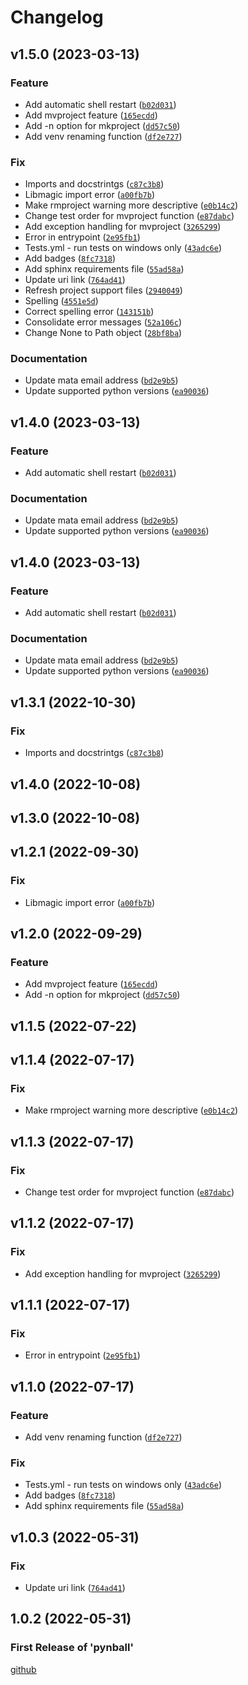# Changelog

<!--next-version-placeholder-->

## v1.5.0 (2023-03-13)
### Feature
* Add automatic shell restart ([`b02d031`](https://github.com/Stephen-RA-King/pynball/commit/b02d031680359b9104eca27fc6e570c9386b5329))
* Add mvproject feature ([`165ecdd`](https://github.com/Stephen-RA-King/pynball/commit/165ecdd77d329d430ee143780709e7467e99ef35))
* Add -n option for mkproject ([`dd57c50`](https://github.com/Stephen-RA-King/pynball/commit/dd57c50cd70555a1b4e1eba0f9e1c69b30ed6bff))
* Add venv renaming function ([`df2e727`](https://github.com/Stephen-RA-King/pynball/commit/df2e7275296885b991ae247a9c3fd6ee2e67de44))

### Fix
* Imports and docstrintgs ([`c87c3b8`](https://github.com/Stephen-RA-King/pynball/commit/c87c3b8981b2ff6eeef4d038102f065c572adb9e))
* Libmagic import error ([`a00fb7b`](https://github.com/Stephen-RA-King/pynball/commit/a00fb7b9656eea1737bd0bab280eded7c11c541c))
* Make rmproject warning more descriptive ([`e0b14c2`](https://github.com/Stephen-RA-King/pynball/commit/e0b14c2f870c83d41cc190b1548d4e8c2c10f8c3))
* Change test order for mvproject function ([`e87dabc`](https://github.com/Stephen-RA-King/pynball/commit/e87dabc89d949b1be9a6eb74616ec24390e4c54c))
* Add exception handling for mvproject ([`3265299`](https://github.com/Stephen-RA-King/pynball/commit/3265299ee5da6f3781d8fa3c070d38bd28bcc384))
* Error in entrypoint ([`2e95fb1`](https://github.com/Stephen-RA-King/pynball/commit/2e95fb141cda3645135462b160d3696f1be3d5aa))
* Tests.yml - run tests on windows only ([`43adc6e`](https://github.com/Stephen-RA-King/pynball/commit/43adc6ed5c4c6d9a9aaf152086e9ed5d02af25c1))
* Add badges ([`8fc7318`](https://github.com/Stephen-RA-King/pynball/commit/8fc73182ad161b3ff1865a5e1ea663ab9a38645e))
* Add sphinx requirements file ([`55ad58a`](https://github.com/Stephen-RA-King/pynball/commit/55ad58af6a62cbf937ac3c73e62c7a23be62023d))
* Update uri link ([`764ad41`](https://github.com/Stephen-RA-King/pynball/commit/764ad4117abbf5c3dc10d9f6cdc4eb37e8d9f59d))
* Refresh project support files ([`2940049`](https://github.com/Stephen-RA-King/pynball/commit/2940049e9745b1cb603331db78d947f2f0f378be))
* Spelling ([`4551e5d`](https://github.com/Stephen-RA-King/pynball/commit/4551e5db3145f383aa3677b0cf550e96464c05b8))
* Correct spelling error ([`143151b`](https://github.com/Stephen-RA-King/pynball/commit/143151baac9d735c381f7c324816b1fcc2788154))
* Consolidate error messages ([`52a106c`](https://github.com/Stephen-RA-King/pynball/commit/52a106c757bc12d507b13a1ff673b70f783df73e))
* Change None to Path object ([`28bf8ba`](https://github.com/Stephen-RA-King/pynball/commit/28bf8ba3d5cc77346e9c6dae883ce6b8778e247e))

### Documentation
* Update mata email address ([`bd2e9b5`](https://github.com/Stephen-RA-King/pynball/commit/bd2e9b50f5fed8f45302f0a0b0463e31f6ba5fc9))
* Update supported python versions ([`ea90036`](https://github.com/Stephen-RA-King/pynball/commit/ea90036c68ad825894d8382278801b8bd588dd54))

## v1.4.0 (2023-03-13)
### Feature
* Add automatic shell restart ([`b02d031`](https://github.com/Stephen-RA-King/pynball/commit/b02d031680359b9104eca27fc6e570c9386b5329))

### Documentation
* Update mata email address ([`bd2e9b5`](https://github.com/Stephen-RA-King/pynball/commit/bd2e9b50f5fed8f45302f0a0b0463e31f6ba5fc9))
* Update supported python versions ([`ea90036`](https://github.com/Stephen-RA-King/pynball/commit/ea90036c68ad825894d8382278801b8bd588dd54))

## v1.4.0 (2023-03-13)
### Feature
* Add automatic shell restart ([`b02d031`](https://github.com/Stephen-RA-King/pynball/commit/b02d031680359b9104eca27fc6e570c9386b5329))

### Documentation
* Update mata email address ([`bd2e9b5`](https://github.com/Stephen-RA-King/pynball/commit/bd2e9b50f5fed8f45302f0a0b0463e31f6ba5fc9))
* Update supported python versions ([`ea90036`](https://github.com/Stephen-RA-King/pynball/commit/ea90036c68ad825894d8382278801b8bd588dd54))

## v1.3.1 (2022-10-30)
### Fix
* Imports and docstrintgs ([`c87c3b8`](https://github.com/Stephen-RA-King/pynball/commit/c87c3b8981b2ff6eeef4d038102f065c572adb9e))

## v1.4.0 (2022-10-08)


## v1.3.0 (2022-10-08)


## v1.2.1 (2022-09-30)
### Fix
* Libmagic import error ([`a00fb7b`](https://github.com/Stephen-RA-King/pynball/commit/a00fb7b9656eea1737bd0bab280eded7c11c541c))

## v1.2.0 (2022-09-29)
### Feature
* Add mvproject feature ([`165ecdd`](https://github.com/Stephen-RA-King/pynball/commit/165ecdd77d329d430ee143780709e7467e99ef35))
* Add -n option for mkproject ([`dd57c50`](https://github.com/Stephen-RA-King/pynball/commit/dd57c50cd70555a1b4e1eba0f9e1c69b30ed6bff))

## v1.1.5 (2022-07-22)


## v1.1.4 (2022-07-17)
### Fix
* Make rmproject warning more descriptive ([`e0b14c2`](https://github.com/Stephen-RA-King/pynball/commit/e0b14c2f870c83d41cc190b1548d4e8c2c10f8c3))

## v1.1.3 (2022-07-17)
### Fix
* Change test order for mvproject function ([`e87dabc`](https://github.com/Stephen-RA-King/pynball/commit/e87dabc89d949b1be9a6eb74616ec24390e4c54c))

## v1.1.2 (2022-07-17)
### Fix
* Add exception handling for mvproject ([`3265299`](https://github.com/Stephen-RA-King/pynball/commit/3265299ee5da6f3781d8fa3c070d38bd28bcc384))

## v1.1.1 (2022-07-17)
### Fix
* Error in entrypoint ([`2e95fb1`](https://github.com/Stephen-RA-King/pynball/commit/2e95fb141cda3645135462b160d3696f1be3d5aa))

## v1.1.0 (2022-07-17)
### Feature
* Add venv renaming function ([`df2e727`](https://github.com/Stephen-RA-King/pynball/commit/df2e7275296885b991ae247a9c3fd6ee2e67de44))

### Fix
* Tests.yml - run tests on windows only ([`43adc6e`](https://github.com/Stephen-RA-King/pynball/commit/43adc6ed5c4c6d9a9aaf152086e9ed5d02af25c1))
* Add badges ([`8fc7318`](https://github.com/Stephen-RA-King/pynball/commit/8fc73182ad161b3ff1865a5e1ea663ab9a38645e))
* Add sphinx requirements file ([`55ad58a`](https://github.com/Stephen-RA-King/pynball/commit/55ad58af6a62cbf937ac3c73e62c7a23be62023d))

## v1.0.3 (2022-05-31)
### Fix
* Update uri link ([`764ad41`](https://github.com/Stephen-RA-King/pynball/commit/764ad4117abbf5c3dc10d9f6cdc4eb37e8d9f59d))

## 1.0.2 (2022-05-31)

### First Release of 'pynball'



<!-- Markdown link & img dfn's -->

[github](https://github.com/Stephen-RA-King/pynball)
